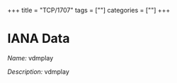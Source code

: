 +++
title = "TCP/1707"
tags = [""]
categories = [""]
+++

# IANA Data

_Name:_ vdmplay

_Description:_ vdmplay

